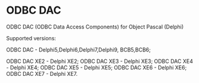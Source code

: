 # ODBC DAC


ODBC DAC (ODBC Data Access Components) for Object Pascal (Delphi)


Supported versions: 

ODBC DAC - Delphi5,Delphi6,Delphi7,Delphi9, BCB5,BCB6;

ODBC DAC XE2 - Delphi XE2; 
ODBC DAC XE3 - Delphi XE3; 
ODBC DAC XE4 - Delphi XE4; 
ODBC DAC XE5 - Delphi XE5; 
ODBC DAC XE6 - Delphi XE6; 
ODBC DAC XE7 - Delphi XE7. 
